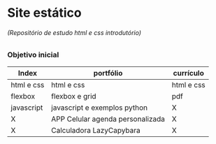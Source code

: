 # Site estático

###### (Repositório de estudo html e css introdutório)


### Objetivo inicial

Index | portfólio | currículo
---|---|---
html e css | html e css | html e css
flexbox | flexbox e grid | pdf
javascript | javascript e exemplos python | X
X | APP Celular agenda personalizada | X
X | Calculadora LazyCapybara | X
